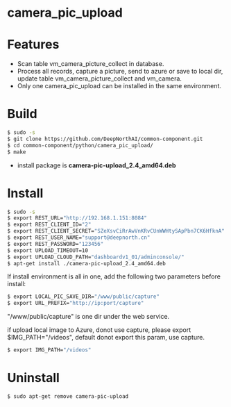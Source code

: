 # camera_pic_upload
# Features

  - Scan table vm_camera_picture_collect in database.
  - Process all records, capture a picture, send to azure or save to local dir, update table vm_camera_picture_collect and vm_camera.
  - Only one camera_pic_upload can be installed in the same environment.

# Build
```sh
$ sudo -s
$ git clone https://github.com/DeepNorthAI/common-component.git
$ cd common-component/python/camera_pic_upload/
$ make
```
  - install package is **camera-pic-upload_2.4_amd64.deb**

# Install
```sh
$ sudo -s
$ export REST_URL="http://192.168.1.151:8084"
$ export REST_CLIENT_ID="2"
$ export REST_CLIENT_SECRET="SZeXsvCiRrAwVnKRvCUnWWHtySApPbn7CK6HfknA"
$ export REST_USER_NAME="support@deepnorth.cn"
$ export REST_PASSWORD="123456"
$ export UPLOAD_TIMEOUT=10
$ export UPLOAD_CLOUD_PATH="dashboardv1_01/adminconsole/"
$ apt-get install ./camera-pic-upload_2.4_amd64.deb
```
If install environment is all in one, add the following two parameters before install:
```sh
$ export LOCAL_PIC_SAVE_DIR="/www/public/capture"
$ export URL_PREFIX="http://ip:port/capture"
```
"/www/public/capture" is one dir under the web service.

if upload local image to Azure, donot use capture, please export $IMG_PATH="/videos", default donot export this param, use capture.

```sh
$ export IMG_PATH="/videos"
```



# Uninstall
```sh
$ sudo apt-get remove camera-pic-upload
```